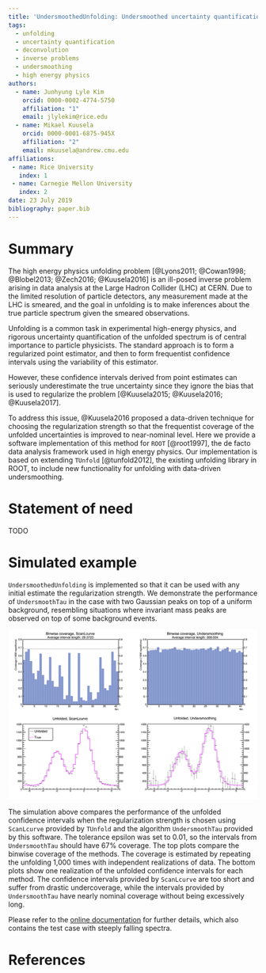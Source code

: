 ```yaml
---
title: 'UndersmoothedUnfolding: Undersmoothed uncertainty quantification for unfolding in ROOT'
tags:
  - unfolding
  - uncertainty quantification
  - deconvolution
  - inverse problems
  - undersmoothing
  - high energy physics
authors:
  - name: Junhyung Lyle Kim
    orcid: 0000-0002-4774-5750
    affiliation: "1"
    email: jlylekim@rice.edu
  - name: Mikael Kuusela
    orcid: 0000-0001-6875-945X
    affiliation: "2"
    email: mkuusela@andrew.cmu.edu
affiliations:
 - name: Rice University
   index: 1
 - name: Carnegie Mellon University
   index: 2
date: 23 July 2019
bibliography: paper.bib
---
```


# Summary

The high energy physics unfolding problem [@Lyons2011; @Cowan1998; @Blobel2013; @Zech2016; @Kuusela2016] is an ill-posed inverse problem arising in data analysis at the Large Hadron Collider (LHC) at CERN. Due to the limited resolution of particle detectors, any measurement made at the LHC is smeared, and the goal in unfolding is to make inferences about the true particle spectrum given the smeared observations.

Unfolding is a common task in experimental high-energy physics, and rigorous uncertainty quantification of the unfolded spectrum is of central importance to particle physicists. The standard approach is to form a regularized point estimator, and then to form frequentist confidence intervals using the variability of this estimator.

However, these confidence intervals derived from point estimates can seriously underestimate the true uncertainty since they ignore the bias that is used to regularize the problem [@Kuusela2015; @Kuusela2016; @Kuusela2017].

To address this issue, @Kuusela2016 proposed a data-driven technique for choosing the regularization strength so that the frequentist coverage of the unfolded uncertainties is improved to near-nominal level. Here we provide a software implementation of this method for `ROOT` [@root1997], the de facto data analysis framework used in high energy physics. Our implementation is based on extending `TUnfold` [@tunfold2012], the existing unfolding library in ROOT, to include new functionality for unfolding with data-driven undersmoothing.

# Statement of need
TODO

# Simulated example

`UndersmoothedUnfolding` is implemented so that it can be used with any initial estimate the regularization strength. We demonstrate the performance of `UndersmoothTau` in the case with two Gaussian peaks on top of a uniform background, resembling situations where invariant mass peaks are observed on top of some background events.

![Demonstration](UndersmoothDemo.png)

The simulation above compares the performance of the unfolded confidence intervals when the regularization strength is chosen using `ScanLcurve` provided by `TUnfold` and the algorithm `UndersmoothTau` provided by this software. The tolerance epsilon was set to 0.01, so the intervals from `UndersmoothTau` should have 67% coverage. The top plots compare the binwise coverage of the methods. The coverage is estimated by repeating the unfolding 1,000 times with independent realizations of data. The bottom plots show one realization of the unfolded confidence intervals for each method. The confidence intervals provided by `ScanLcurve` are too short and suffer from drastic undercoverage, while the intervals provided by `UndersmoothTau` have nearly nominal coverage without being excessively long.

Please refer to the [online documentation](https://jlylekim.github.io/UndersmoothedUnfolding/) for further details, which also
contains the test case with steeply falling spectra.

# References
